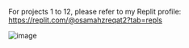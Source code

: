 For projects 1 to 12, please refer to my Replit profile: https://replit.com/@osamahzreqat2?tab=repls

![image](https://github.com/Deolae/100-days-of-code/assets/106385288/04038f5a-35ad-4fb9-a5f2-b05a08c22275)
